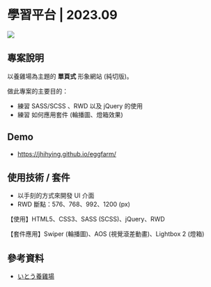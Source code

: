# 學習平台 | 2023.09
![](https://i.imgur.com/VJu04t7.png)

## 專案說明
以養雞場為主題的 **單頁式** 形象網站 (純切版)。

做此專案的主要目的：

- 練習 SASS/SCSS 、RWD 以及 jQuery 的使用
- 練習 如何應用套件 (輪播圖、燈箱效果)




## Demo
- https://jhihying.github.io/eggfarm/


## 使用技術 / 套件
- 以手刻的方式來開發 UI 介面
- RWD 斷點：576、768、992、1200 (px)

【使用】HTML5、CSS3、SASS (SCSS)、jQuery、RWD

【套件應用】Swiper (輪播圖)、AOS (視覺滾差動畫)、Lightbox 2 (燈箱)


## 參考資料
- [いとう養雞場](http://ito-eggfarm.com/)
